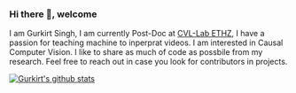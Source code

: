 ### Hi there 👋, welcome

I am Gurkirt Singh, I am currently Post-Doc at [CVL-Lab ETHZ](https://vision.ee.ethz.ch/), I have a passion for teaching machine to inperprat videos. I am interested in Causal Computer Vision. I like to share as much of code as possbile from my research. Feel free to reach out in case you look for contributors in projects.

<a href="https://github.com/IemProg/github-readme-stats">
  <img align="center" src="https://github-readme-stats.anuraghazra1.vercel.app/api?username=gurkirt&show_icons=true&include_all_commits=true&theme=radical" alt="Gurkirt's github stats" />
</a>


<!--
**gurkirt/gurkirt** is a ✨ _special_ ✨ repository because its `README.md` (this file) appears on your GitHub profile.

Here are some ideas to get you started:

- 🔭 I’m currently working on ...
- 🌱 I’m currently learning ...
- 👯 I’m looking to collaborate on ...
- 🤔 I’m looking for help with ...
- 💬 Ask me about ...
- 📫 How to reach me: ...
- 😄 Pronouns: ...
- ⚡ Fun fact: ...
-->
